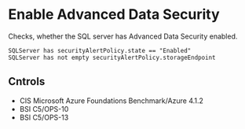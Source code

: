 # Enable Advanced Data Security

Checks, whether the SQL server has Advanced Data Security enabled.

```ccl
SQLServer has securityAlertPolicy.state == "Enabled"
SQLServer has not empty securityAlertPolicy.storageEndpoint
```

## Cntrols

* CIS Microsoft Azure Foundations Benchmark/Azure 4.1.2
* BSI C5/OPS-10
* BSI C5/OPS-13